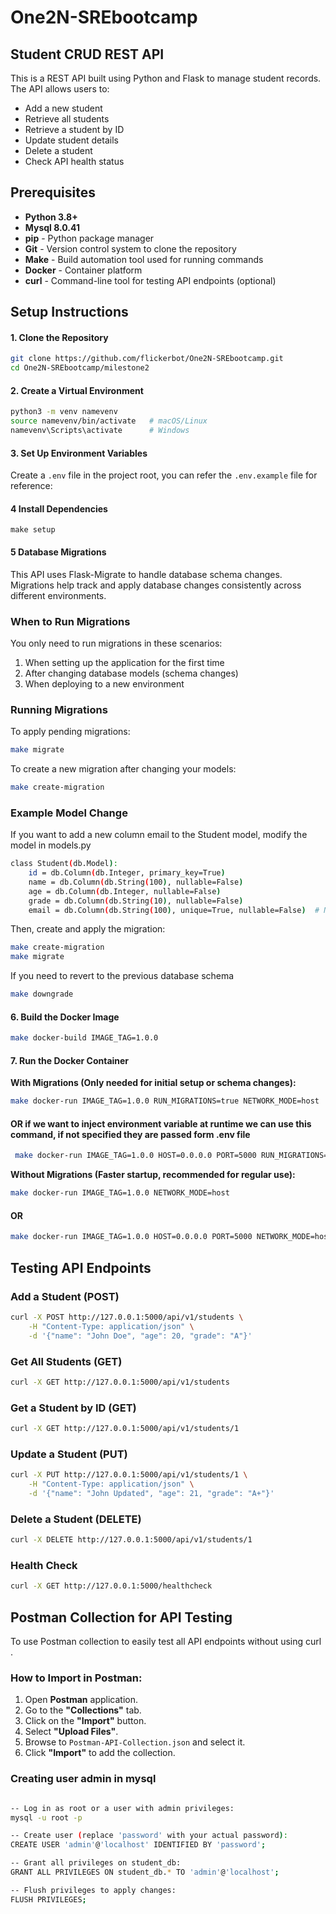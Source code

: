 # One2N-SREbootcamp

## Student CRUD REST API

This is a REST API built using Python and Flask to manage student records. The API allows users to:

- Add a new student
- Retrieve all students
- Retrieve a student by ID
- Update student details
- Delete a student
- Check API health status

## Prerequisites

- **Python 3.8+**
- **Mysql 8.0.41**
- **pip** - Python package manager
- **Git** - Version control system to clone the repository
- **Make** - Build automation tool used for running commands
- **Docker** - Container platform 
- **curl** - Command-line tool for testing API endpoints (optional)


## Setup Instructions

#### **1. Clone the Repository**

```bash
git clone https://github.com/flickerbot/One2N-SREbootcamp.git
cd One2N-SREbootcamp/milestone2
```

#### **2. Create a Virtual Environment**

```bash
python3 -m venv namevenv
source namevenv/bin/activate   # macOS/Linux
namevenv\Scripts\activate      # Windows
```

#### **3. Set Up Environment Variables**

Create a `.env` file in the project root, you can refer the `.env.example` file for reference:

#### **4 Install Dependencies**
```
make setup
```

#### **5 Database Migrations**

This API uses Flask-Migrate to handle database schema changes. Migrations help track and apply database changes consistently across different environments.

### When to Run Migrations

You only need to run migrations in these scenarios:

1. When setting up the application for the first time
2. After changing database models (schema changes)
3. When deploying to a new environment

### Running Migrations

To apply pending migrations:

```bash
make migrate
```

To create a new migration after changing your models:

```bash
make create-migration
```
### Example Model Change

If you want to add a new column email to the Student model, modify the model in models.py
```bash
class Student(db.Model):
    id = db.Column(db.Integer, primary_key=True)
    name = db.Column(db.String(100), nullable=False)
    age = db.Column(db.Integer, nullable=False)
    grade = db.Column(db.String(10), nullable=False)
    email = db.Column(db.String(100), unique=True, nullable=False)  # New column
```
Then, create and apply the migration:

```bash
make create-migration
make migrate
```

If you need to revert to the previous database schema

```bash
make downgrade
```




#### **6. Build the Docker Image**
```bash
make docker-build IMAGE_TAG=1.0.0
```

#### **7. Run the Docker Container**

**With Migrations (Only needed for initial setup or schema changes):**

```bash
make docker-run IMAGE_TAG=1.0.0 RUN_MIGRATIONS=true NETWORK_MODE=host
```

#### OR if we want to inject environment variable at runtime we can use this command, if not specified they are passed form .env file 

```bash
 make docker-run IMAGE_TAG=1.0.0 HOST=0.0.0.0 PORT=5000 RUN_MIGRATIONS=true NETWORK_MODE=host
```


**Without Migrations (Faster startup, recommended for regular use):**
```bash
make docker-run IMAGE_TAG=1.0.0 NETWORK_MODE=host 
```

#### OR 

```bash
make docker-run IMAGE_TAG=1.0.0 HOST=0.0.0.0 PORT=5000 NETWORK_MODE=host

```



## Testing API Endpoints

### **Add a Student (POST)**

```bash
curl -X POST http://127.0.0.1:5000/api/v1/students \
    -H "Content-Type: application/json" \
    -d '{"name": "John Doe", "age": 20, "grade": "A"}'
```

### **Get All Students (GET)**

```bash
curl -X GET http://127.0.0.1:5000/api/v1/students
```

### **Get a Student by ID (GET)**

```bash
curl -X GET http://127.0.0.1:5000/api/v1/students/1
```

### **Update a Student (PUT)**

```bash
curl -X PUT http://127.0.0.1:5000/api/v1/students/1 \
    -H "Content-Type: application/json" \
    -d '{"name": "John Updated", "age": 21, "grade": "A+"}'
```

### **Delete a Student (DELETE)**

```bash
curl -X DELETE http://127.0.0.1:5000/api/v1/students/1
```

### **Health Check**

```bash
curl -X GET http://127.0.0.1:5000/healthcheck
```

## Postman Collection for API Testing

To use Postman collection to easily test all API endpoints without using curl .

###  How to Import in Postman:

1. Open **Postman** application.
2. Go to the **"Collections"** tab.
3. Click on the **"Import"** button.
4. Select **"Upload Files"**.
5. Browse to `Postman-API-Collection.json` and select it.
6. Click **"Import"** to add the collection.
 


### Creating user admin in mysql

```bash

-- Log in as root or a user with admin privileges:
mysql -u root -p

-- Create user (replace 'password' with your actual password):
CREATE USER 'admin'@'localhost' IDENTIFIED BY 'password';

-- Grant all privileges on student_db:
GRANT ALL PRIVILEGES ON student_db.* TO 'admin'@'localhost';

-- Flush privileges to apply changes:
FLUSH PRIVILEGES;

```




 